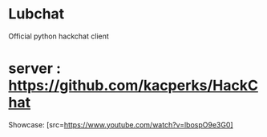 # Lubchat
Official python hackchat client

# server : https://github.com/kacperks/HackChat
Showcase:
[src=https://www.youtube.com/watch?v=lbospO9e3G0]

